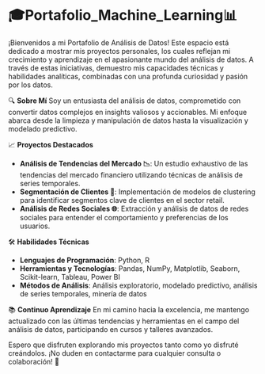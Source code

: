 # 🎓Portafolio_Machine_Learning📊

¡Bienvenidos a mi Portafolio de Análisis de Datos! Este espacio está dedicado a mostrar mis proyectos personales, los cuales reflejan mi crecimiento y aprendizaje en el apasionante mundo del análisis de datos. A través de estas iniciativas, demuestro mis capacidades técnicas y habilidades analíticas, combinadas con una profunda curiosidad y pasión por los datos.

🔍 **Sobre Mí**
Soy un entusiasta del análisis de datos, comprometido con convertir datos complejos en insights valiosos y accionables. Mi enfoque abarca desde la limpieza y manipulación de datos hasta la visualización y modelado predictivo.

📈 **Proyectos Destacados**
- **Análisis de Tendencias del Mercado 📉**: Un estudio exhaustivo de las tendencias del mercado financiero utilizando técnicas de análisis de series temporales.
- **Segmentación de Clientes 👥**: Implementación de modelos de clustering para identificar segmentos clave de clientes en el sector retail.
- **Análisis de Redes Sociales 🌐**: Extracción y análisis de datos de redes sociales para entender el comportamiento y preferencias de los usuarios.

🛠️ **Habilidades Técnicas**
- **Lenguajes de Programación**: Python, R
- **Herramientas y Tecnologías**: Pandas, NumPy, Matplotlib, Seaborn, Scikit-learn, Tableau, Power BI
- **Métodos de Análisis**: Análisis exploratorio, modelado predictivo, análisis de series temporales, minería de datos

📚 **Continuo Aprendizaje**
En mi camino hacia la excelencia, me mantengo actualizado con las últimas tendencias y herramientas en el campo del análisis de datos, participando en cursos y talleres avanzados.

Espero que disfruten explorando mis proyectos tanto como yo disfruté creándolos. ¡No duden en contactarme para cualquier consulta o colaboración! 🚀
